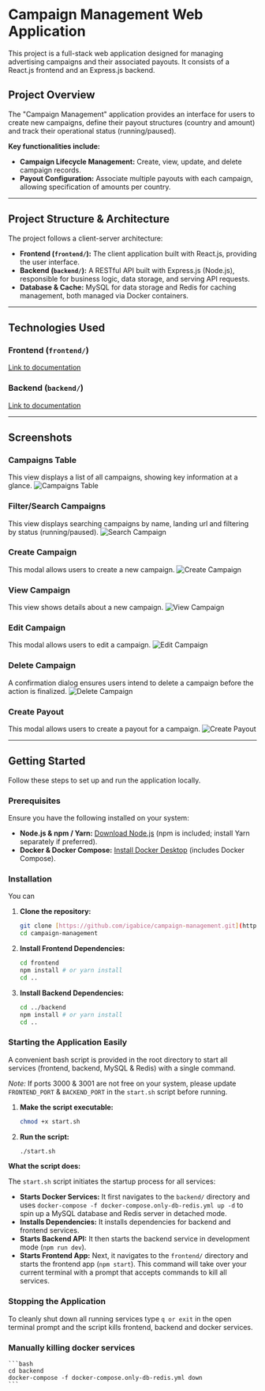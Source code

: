 # Campaign Management Web Application

This project is a full-stack web application designed for managing advertising campaigns and their associated payouts. It consists of a React.js frontend and an Express.js backend.

## Project Overview

The "Campaign Management" application provides an interface for users to create new campaigns, define their payout structures (country and amount) and track their operational status (running/paused).

**Key functionalities include:**
* **Campaign Lifecycle Management:** Create, view, update, and delete campaign records.
* **Payout Configuration:** Associate multiple payouts with each campaign, allowing specification of amounts per country.

---

## Project Structure & Architecture

The project follows a client-server architecture:
* **Frontend (`frontend/`):** The client application built with React.js, providing the user interface.
* **Backend (`backend/`):** A RESTful API built with Express.js (Node.js), responsible for business logic, data storage, and serving API requests.
* **Database & Cache:** MySQL for data storage and Redis for caching management, both managed via Docker containers.

---

## Technologies Used

### Frontend (`frontend/`) 
[Link to documentation](https://github.com/igabice/campaign-management/tree/main/frontend#readme)

### Backend (`backend/`)
[Link to documentation](https://github.com/igabice/campaign-management/tree/main/backend#readme)

---

## Screenshots

### Campaigns Table
This view displays a list of all campaigns, showing key information at a glance.
![Campaigns Table](https://github.com/igabice/campaign-management/blob/main/images/campaigns-table.png)

### Filter/Search Campaigns
This view displays searching campaigns by name, landing url and filtering by status (running/paused).
![Search Campaign](https://github.com/igabice/campaign-management/blob/main/images/search-campaign.png)

### Create Campaign
This modal allows users to create a new campaign.
![Create Campaign](https://github.com/igabice/campaign-management/blob/main/images/create-campaign.png)

### View Campaign
This view shows details about a new campaign.
![View Campaign](https://github.com/igabice/campaign-management/blob/main/images/view-campaign.png)

### Edit Campaign
This modal allows users to edit a campaign.
![Edit Campaign](https://github.com/igabice/campaign-management/blob/main/images/edit-campaign.png)

### Delete Campaign
A confirmation dialog ensures users intend to delete a campaign before the action is finalized.
![Delete Campaign](https://github.com/igabice/campaign-management/blob/main/images/delete-campaign.png)

### Create Payout
This modal allows users to create a payout for a campaign.
![Create Payout](https://github.com/igabice/campaign-management/blob/main/images/create-payout.png)


--- 

## Getting Started

Follow these steps to set up and run the application locally.

### Prerequisites

Ensure you have the following installed on your system:

* **Node.js & npm / Yarn:** [Download Node.js](https://nodejs.org/) (npm is included; install Yarn separately if preferred).
* **Docker & Docker Compose:** [Install Docker Desktop](https://www.docker.com/products/docker-desktop/) (includes Docker Compose).

### Installation

You can

1.  **Clone the repository:**
    ```bash
    git clone [https://github.com/igabice/campaign-management.git](https://github.com/igabice/campaign-management.git)
    cd campaign-management
    ```
2.  **Install Frontend Dependencies:**
    ```bash
    cd frontend
    npm install # or yarn install
    cd ..
    ```
3.  **Install Backend Dependencies:**
    ```bash
    cd ../backend
    npm install # or yarn install
    cd ..
    ```

### Starting the Application Easily

A convenient bash script is provided in the root directory to start all services (frontend, backend, MySQL & Redis) with a single command.

*Note:* If ports 3000 & 3001 are not free on your system, please update `FRONTEND_PORT` & `BACKEND_PORT` in the `start.sh` script before running.

1.  **Make the script executable:**
    ```bash
    chmod +x start.sh
    ```
2.  **Run the script:**
    ```bash
    ./start.sh
    ```

**What the script does:**

The `start.sh` script initiates the startup process for all services:

* **Starts Docker Services:** It first navigates to the `backend/` directory and uses `docker-compose -f docker-compose.only-db-redis.yml up -d` to spin up a MySQL database and Redis server in detached mode.
* **Installs Dependencies:** It installs dependencies for backend and frontend services.
* **Starts Backend API:** It then starts the  backend service in development mode (`npm run dev`).
* **Starts Frontend App:** Next, it navigates to the `frontend/` directory and starts the frontend app (`npm start`). This command will take over your current terminal with a prompt that accepts commands to kill all services.

### Stopping the Application

To cleanly shut down all running services type `q or exit` in the open terminal prompt and the script kills frontend, backend and docker services.


### Manually killing docker services

    ```bash
    cd backend
    docker-compose -f docker-compose.only-db-redis.yml down
    ```


